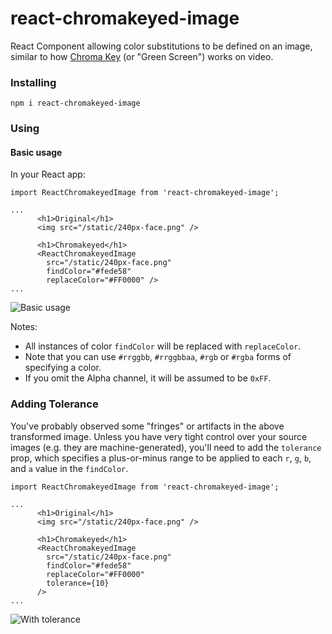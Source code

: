 # react-chromakeyed-image
React Component allowing color substitutions to be defined on an image, similar to how [Chroma Key](https://en.wikipedia.org/wiki/Chroma_key) (or "Green Screen") works on video.

### Installing
`npm i react-chromakeyed-image`

### Using

#### Basic usage
In your React app:

```JSX
import ReactChromakeyedImage from 'react-chromakeyed-image';

...
      <h1>Original</h1>
      <img src="/static/240px-face.png" />

      <h1>Chromakeyed</h1>
      <ReactChromakeyedImage 
        src="/static/240px-face.png" 
        findColor="#fede58" 
        replaceColor="#FF0000" />
...
```
![Basic usage](https://raw.githubusercontent.com/themillhousegroup/react-chromakeyed-image/master/docs/images/basic.png)

Notes:
- All instances of color `findColor` will be replaced with `replaceColor`.
- Note that you can use `#rrggbb`, `#rrggbbaa`, `#rgb` or `#rgba` forms of specifying a color.
- If you omit the Alpha channel, it will be assumed to be `0xFF`.

### Adding Tolerance
You've probably observed some "fringes" or artifacts in the above transformed image. Unless you have very tight control over your source images (e.g. they are machine-generated), you'll need to add the `tolerance` prop, which specifies a plus-or-minus range to be applied to each `r`, `g`, `b`, and `a` value in the `findColor`.


```JSX
import ReactChromakeyedImage from 'react-chromakeyed-image';

...
      <h1>Original</h1>
      <img src="/static/240px-face.png" />

      <h1>Chromakeyed</h1>
      <ReactChromakeyedImage 
        src="/static/240px-face.png" 
        findColor="#fede58" 
        replaceColor="#FF0000" 
        tolerance={10}
      />
...
```
![With tolerance](https://raw.githubusercontent.com/themillhousegroup/react-chromakeyed-image/master/docs/images/tolerant.png)




